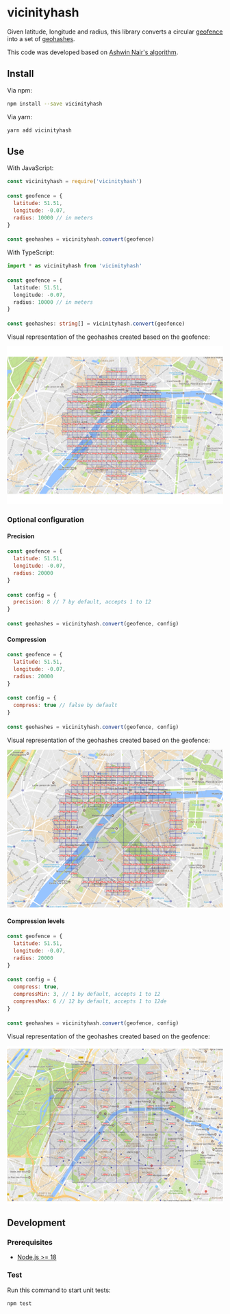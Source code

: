 # vicinityhash

Given latitude, longitude and radius, this library converts a circular [geofence](https://en.wikipedia.org/wiki/Geo-fence) into a set of [geohashes](https://en.wikipedia.org/wiki/Geohash).

This code was developed based on [Ashwin Nair's algorithm](https://github.com/ashwin711/proximityhash).

## Install

Via npm:

```bash
npm install --save vicinityhash
```

Via yarn:

```bash
yarn add vicinityhash
```

## Use

With JavaScript:

```javascript
const vicinityhash = require('vicinityhash')

const geofence = {
  latitude: 51.51,
  longitude: -0.07,
  radius: 10000 // in meters
}

const geohashes = vicinityhash.convert(geofence)
```

With TypeScript:

```typescript
import * as vicinityhash from 'vicinityhash'

const geofence = {
  latitude: 51.51,
  longitude: -0.07,
  radius: 10000 // in meters
}

const geohashes: string[] = vicinityhash.convert(geofence)
```

Visual representation of the geohashes created based on the geofence:

![Geohashes](./docs/images/geohashes.png)

### Optional configuration

#### Precision

```javascript
const geofence = {
  latitude: 51.51,
  longitude: -0.07,
  radius: 20000
}

const config = {
  precision: 8 // 7 by default, accepts 1 to 12
}

const geohashes = vicinityhash.convert(geofence, config)
```

#### Compression

```javascript
const geofence = {
  latitude: 51.51,
  longitude: -0.07,
  radius: 20000
}

const config = {
  compress: true // false by default
}

const geohashes = vicinityhash.convert(geofence, config)
```

Visual representation of the geohashes created based on the geofence:

![Geohashes compressed](./docs/images/compression.png)

#### Compression levels

```javascript
const geofence = {
  latitude: 51.51,
  longitude: -0.07,
  radius: 20000
}

const config = {
  compress: true,
  compressMin: 3, // 1 by default, accepts 1 to 12
  compressMax: 6 // 12 by default, accepts 1 to 12de
}

const geohashes = vicinityhash.convert(geofence, config)
```

Visual representation of the geohashes created based on the geofence:

![Geohashes with custom compression levels](./docs/images/compression_levels.png)

## Development

### Prerequisites

- [Node.js >= 18](https://nodejs.org/en/download/releases)

### Test

Run this command to start unit tests:

```bash
npm test
```
